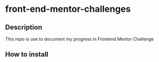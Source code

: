 ﻿# front-end-mentor-challenges

## Description

This repo is use to document my progress in Frontend Mentor Challenge

## How to install
